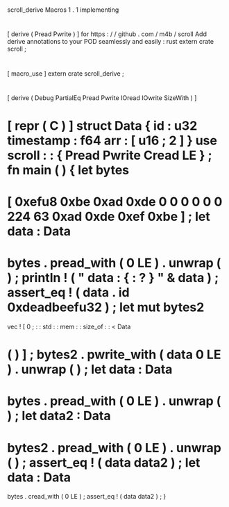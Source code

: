 #
scroll_derive
Macros
1
.
1
implementing
#
[
derive
(
Pread
Pwrite
)
]
for
https
:
/
/
github
.
com
/
m4b
/
scroll
Add
derive
annotations
to
your
POD
seamlessly
and
easily
:
rust
extern
crate
scroll
;
#
[
macro_use
]
extern
crate
scroll_derive
;
#
[
derive
(
Debug
PartialEq
Pread
Pwrite
IOread
IOwrite
SizeWith
)
]
#
[
repr
(
C
)
]
struct
Data
{
id
:
u32
timestamp
:
f64
arr
:
[
u16
;
2
]
}
use
scroll
:
:
{
Pread
Pwrite
Cread
LE
}
;
fn
main
(
)
{
let
bytes
=
[
0xefu8
0xbe
0xad
0xde
0
0
0
0
0
0
224
63
0xad
0xde
0xef
0xbe
]
;
let
data
:
Data
=
bytes
.
pread_with
(
0
LE
)
.
unwrap
(
)
;
println
!
(
"
data
:
{
:
?
}
"
&
data
)
;
assert_eq
!
(
data
.
id
0xdeadbeefu32
)
;
let
mut
bytes2
=
vec
!
[
0
;
:
:
std
:
:
mem
:
:
size_of
:
:
<
Data
>
(
)
]
;
bytes2
.
pwrite_with
(
data
0
LE
)
.
unwrap
(
)
;
let
data
:
Data
=
bytes
.
pread_with
(
0
LE
)
.
unwrap
(
)
;
let
data2
:
Data
=
bytes2
.
pread_with
(
0
LE
)
.
unwrap
(
)
;
assert_eq
!
(
data
data2
)
;
let
data
:
Data
=
bytes
.
cread_with
(
0
LE
)
;
assert_eq
!
(
data
data2
)
;
}
